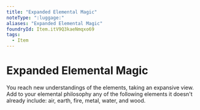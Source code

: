 ```yaml
---
title: "Expanded Elemental Magic"
noteType: ":luggage:"
aliases: "Expanded Elemental Magic"
foundryId: Item.itV9Q3kaeNmqxo69
tags:
  - Item
---
```


# Expanded Elemental Magic

You reach new understandings of the elements, taking an expansive view. Add to your elemental philosophy any of the following elements it doesn't already include: air, earth, fire, metal, water, and wood.
